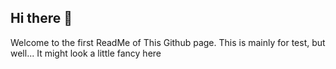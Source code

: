 ## Hi there 👋
Welcome to the first ReadMe of This Github page. This is mainly for test, but well...
It might look a little fancy here

